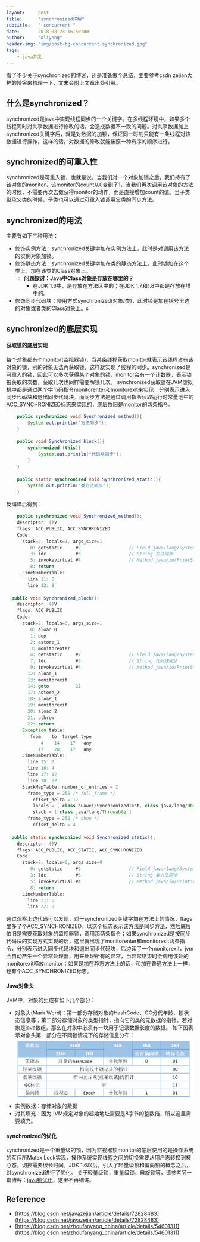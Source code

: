 ```yaml
---
layout:     post
title:      "synchronized详解"
subtitle:   " concurrent "
date:       2018-08-23 16:50:00
author:     "Aliyang"
header-img: "img/post-bg-concurrent-synchronized.jpg"
tags:
    - java并发
---
```

看了不少关于synchronized的博客，还是准备做个总结，主要参考csdn zejian大神的博客来梳理一下，文末会附上文章出处引用。
## 什么是synchronized？
synchronized是java中实现线程同步的一个关键字。在多线程环境中，如果多个线程同时对共享数据进行修改的话，会造成数据不一致的问题。对共享数据加上synchronized关键字后，就是对数据的加锁，保证同一时刻只能有一条线程对该数据进行操作，这样的话，对数据的修改就能按照一种有序的顺序进行。

## synchronized的可重入性
synchronized是可重入锁，也就是说，当我们对一个对象加锁之后，我们持有了该对象的monitor，该monitor的count从0变到了1，当我们再次调用该对象的方法的时候，不需要再次去做获得monitor的动作，而是直接增加count的值。当子类继承父类的时候，子类也可以通过可重入锁调用父类的同步方法。

## synchronized的用法

主要有如下三种用法：

* 修饰实例方法：synchronized关键字加在实例方法上，此时是对调用该方法的实例对象加锁。
* 修饰静态方法：synchronized关键字加在类的静态方法上，此时锁加在这个类上，加在该类的Class对象上。
	* **问题探讨：Java中Class对象是存放在哪里的？**
		* 在JDK 1.6中，是存放在方法区中的；在JDK 1.7和1.8中都是存放在堆中的。
* 修饰同步代码块：使用方式synchronized(对象/类)，此时锁是加在括号里边的对象或者类的Class对象上。s

## synchronized的底层实现
#### 获取锁的底层实现
每个对象都有个monitor(监视器锁)，当某条线程获取monitor就表示该线程占有该对象的锁，别的对象无法再获取锁，这样就实现了线程的同步。synchronized是可重入的锁，因此可以多次获得某个对象的锁，monitor会有一个计数器，表示锁被获取的次数，获取几次也同样需要解锁几次。
synchronized获取锁在JVM虚拟机中都是通过两个字节码指令monitorenter和monitorexit来实现，分别表示进入同步代码块和退出同步代码块。而同步方法是通过调用指令读取运行时常量池中的ACC_SYNCHRONIZED标志来实现的，底层依旧是monitor的两条指令。
``` java
	public synchronized void Synchronized_method(){
        System.out.println("方法同步");
    }

    public void Synchronized_block(){
        synchronized (this){
            System.out.println("代码块同步");
        }
    }

    public static synchronized void Synchronized_static(){
        System.out.println("类方法同步");
    }
```
反编译后得到：
``` java
	public synchronized void Synchronized_method();
    descriptor: ()V
    flags: ACC_PUBLIC, ACC_SYNCHRONIZED
    Code:
      stack=2, locals=1, args_size=1
         0: getstatic     #2                  // Field java/lang/System.out:Ljava/io/PrintStream;
         3: ldc           #3                  // String 方法同步
         5: invokevirtual #4                  // Method java/io/PrintStream.println:(Ljava/lang/String;)V
         8: return
      LineNumberTable:
        line 11: 0
        line 12: 8

  public void Synchronized_block();
    descriptor: ()V
    flags: ACC_PUBLIC
    Code:
      stack=2, locals=3, args_size=1
         0: aload_0
         1: dup
         2: astore_1
         3: monitorenter
         4: getstatic     #2                  // Field java/lang/System.out:Ljava/io/PrintStream;
         7: ldc           #5                  // String 代码块同步
         9: invokevirtual #4                  // Method java/io/PrintStream.println:(Ljava/lang/String;)V
        12: aload_1
        13: monitorexit
        14: goto          22
        17: astore_2
        18: aload_1
        19: monitorexit
        20: aload_2
        21: athrow
        22: return
      Exception table:
         from    to  target type
             4    14    17   any
            17    20    17   any
      LineNumberTable:
        line 15: 0
        line 16: 4
        line 17: 12
        line 18: 22
      StackMapTable: number_of_entries = 2
        frame_type = 255 /* full_frame */
          offset_delta = 17
          locals = [ class huawei/SynchronizedTest, class java/lang/Object ]
          stack = [ class java/lang/Throwable ]
        frame_type = 250 /* chop */
          offset_delta = 4

  public static synchronized void Synchronized_static();
    descriptor: ()V
    flags: ACC_PUBLIC, ACC_STATIC, ACC_SYNCHRONIZED
    Code:
      stack=2, locals=0, args_size=0
         0: getstatic     #2                  // Field java/lang/System.out:Ljava/io/PrintStream;
         3: ldc           #6                  // String 类方法同步
         5: invokevirtual #4                  // Method java/io/PrintStream.println:(Ljava/lang/String;)V
         8: return
      LineNumberTable:
        line 21: 0
        line 22: 8
```
通过观察上边代码可以发现，对于synchronized关键字加在方法上的情况，flags里多了个ACC_SYNCHRONIZED，以这个标志表示该方法是同步方法，然后底层依旧是需要获取对象的监视器锁，调用那两条指令；如果synchronized是按同步代码块的实现方式实现的话，这里就出现了monitorenter和monitorexit两条指令，分别表示进入同步代码块和退出同步代码块，后边读了一个monitorexit，jvm会自动产生一个异常处理器，用来处理所有的异常，当异常结束时会调用该处的monitorexit释放monitor；如果是加在静态方法上的话，和加在普通方法上一样，也有个ACC_SYNCHRONIZED标志。

#### Java对象头
JVM中，对象的组成有如下几个部分：
* 对象头(Mark Word)：第一部分存储对象的HashCode、GC分代年龄、锁状态信息等；第二部分存储对象的类型指针，指向它的类的元数据的指针。若对象是java数组，那么在对象中必须有一块用于记录数据长度的数据。
如下图表示对象头第一部分在不同锁情况下的存储信息分布：
![markword](https://github.com/CoderAssassin/markdownImg/blob/master/Java/markword.jpg?raw=true)
* 实例数据：存储对象的数据
* 对其填充：因为JVM规定对象的起始地址需要是8字节的整数倍，所以这里需要填充。

#### synchronized的优化
synchronized是一个重量级的锁，因为监视器锁monitor的底层使用的是操作系统的互斥所Mutex Lock实现，操作系统实现线程之间的切换需要从用户态转换到核心态，切换需要很长时间。JDK 1.6以后，引入了轻量级锁和偏向锁的概念之后，对synchronized进行了优化。
关于轻量级锁，重量级锁，自旋锁等，请参考另一篇博客：[java锁优化](https://coderassassin.github.io/2018/07/20/jvm-threadsafe/)，这里不再细讲。


## Reference
* [https://blog.csdn.net/javazejian/article/details/72828483](https://blog.csdn.net/javazejian/article/details/72828483)
* [https://blog.csdn.net/zhoufanyang_china/article/details/54601311](https://blog.csdn.net/zhoufanyang_china/article/details/54601311)
